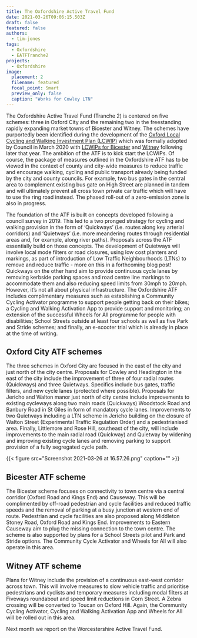 ```yaml
---
title: The Oxfordshire Active Travel Fund
date: 2021-03-26T09:06:15.503Z
draft: false
featured: false
authors:
  - tim-jones
tags:
  - Oxfordshire
  - EATFTranche2
projects:
  - Oxfordshire
image:
  placement: 2
  filename: featured
  focal_point: Smart
  preview_only: false
  caption: "Works for Cowley LTN"
---
```


The Oxfordshire Active Travel Fund (Tranche 2) is centered on five schemes: three in Oxford City and the remaining two in the freestanding rapidly expanding market towns of Bicester and Witney. The schemes have purportedly been identified during the development of the [Oxford Local Cycling and Walking Investment Plan (LCWIP)](https://mycouncil.oxfordshire.gov.uk/ieIssueDetails.aspx?IId=25575&PlanId=0) which was formally adopted by Council in March 2020 with [LCWIPs for Bicester](https://mycouncil.oxfordshire.gov.uk/ieDecisionDetails.aspx?AIId=21813) and [Witney](https://news.oxfordshire.gov.uk/cycling-bicester-and-witney) following later that year. The ambition of the ATF is to kick start the LCWIPs. Of course, the package of measures outlined in the Oxfordshire ATF has to be viewed in the context of county and city-wide measures to reduce traffic and encourage walking, cycling and public transport already being funded by the city and county councils. For example, two bus gates in the central area to complement existing bus gate on High Street are planned in tandem and will ultimately prevent all cross town private car traffic which will have to use the ring road instead. The phased roll-out of a zero-emission zone is also in progress.

The foundation of the ATF is built on concepts developed following a council survey in 2019. This led to a two pronged strategy for cycling and walking provision in the form of ‘Quickways’ (i.e. routes along key arterial corridors) and ‘Quietways’ (i.e. more meandering routes through residential areas and, for example, along river paths). Proposals across the ATF essentially build on those concepts. The development of Quietways will involve local mode filters or road closures, using low cost planters and markings, as part of introduction of Low Traffic Neighbourhoods (LTNs) to remove and reduce traffic - more on this in a forthcoming blog post! Quickways on the other hand aim to provide continuous cycle lanes by removing kerbside parking spaces and road centre line markings to accommodate them and also reducing speed limits from 30mph to 20mph. However, it’s not all about physical infrastructure. The Oxfordshire ATF includes complimentary measures such as establishing a Community Cycling Activator programme to support people getting back on their bikes; a Cycling and Walking Activation App to provide support and monitoring; an extension of the successful Wheels for All programme for people with disabilities; School Streets outside at least four schools as well as five Park and Stride schemes; and finally, an e-scooter trial which is already in place at the time of writing.

## Oxford City ATF schemes

The three schemes in Oxford City are focused in the east of the city and just north of the city centre. Proposals for Cowley and Headington in the east of the city include the improvement of three of four radial routes (Quickways) and three Quietways. Specifics include bus gates, traffic filters, and new cycle lanes (protected where possible). Proposals for Jericho and Walton manor just north of city centre include improvements to existing cycleways along two main roads (Quickways) Woodstock Road and Banbury Road in St Giles in form of mandatory cycle lanes. Improvements to two Quietways including a LTN scheme in Jericho building on the closure of Walton Street (Experimental Traffic Regulation Order) and a pedestrianised area. Finally, Littlemore and Rose Hill, southeast of the city, will include improvements to the main radial road (Quickway) and Quietway by widening and improving existing cycle lanes and removing parking to support provision of a fully segregated cycle path.

<!-- <div class="wide-child"> -->
  {{< figure src="Screenshot 2021-03-26 at 16.57.26.png" caption="" >}}
<!-- </div> -->

## Bicester ATF scheme

The Bicester scheme focuses on connectivity to town centre via a central corridor (Oxford Road and Kings End) and Causeway. This will be complimented by off-road pedestrian and cycle facilities and reduced traffic speeds and the removal of parking at a busy junction at western end of route. Pedestrian and cycle facilities are also proposed along Middleton Stoney Road, Oxford Road and Kings End. Improvements to Eastern Causeway aim to plug the missing connection to the town centre. The scheme is also supported by plans for a School Streets pilot and Park and Stride options. The Community Cycle Activator and Wheels for All will also operate in this area.

## Witney ATF scheme

Plans for Witney include the provision of a continuous east-west corridor across town. This will involve measures to slow vehicle traffic and prioritise pedestrians and cyclists and temporary measures including modal filters at Fiveways roundabout and speed limit reductions in Corn Street. A Zebra crossing will be converted to Toucan on Oxford Hill. Again, the Community Cycling Activator, Cycling and Walking Activation App and Wheels for All will be rolled out in this area.

Next month we report on the Worcestershire Active Travel Fund.